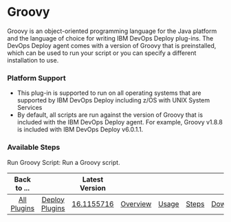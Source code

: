 
# Groovy

Groovy is an object-oriented programming language for the Java platform and the language of choice for writing IBM DevOps Deploy plug-ins. The DevOps Deploy agent comes with a version of Groovy that is preinstalled, which can be used to run your script or you can specify a different installation to use.

### Platform Support

* This plug-in is supported to run on all operating systems that are supported by IBM DevOps Deploy including z/OS with UNIX System Services
* By default, all scripts are run against the version of Groovy that is included with the IBM DevOps Deploy agent. For example, Groovy v1.8.8 is included with IBM DevOps Deploy v6.0.1.1.


### Available Steps

Run Groovy Script: Run a Groovy script.



|Back to ...||Latest Version|||||
| :---: | :---: | :---: | :---: | :---: | :---: | :---: |
|[All Plugins](../../index.md)|[Deploy Plugins](../README.md)|[16.1155716](https://raw.githubusercontent.com/UrbanCode/IBM-UCD-PLUGINS/main/files/Groovy/ucd-Groovy-16.1155716.zip)|[Overview](overview.md)|[Usage](usage.md)|[Steps](steps.md)|[Downloads](downloads.md)|
